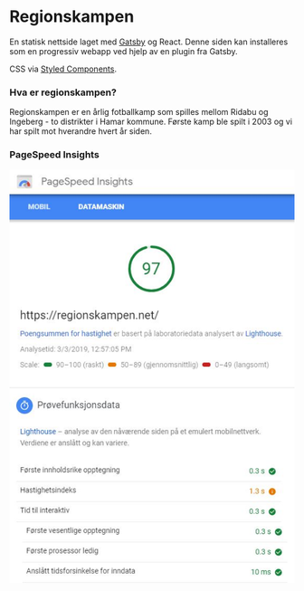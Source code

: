 # Regionskampen

En statisk nettside laget med [Gatsby](https://www.gatsbyjs.org) og React. Denne siden kan installeres som en progressiv webapp ved hjelp av en plugin fra Gatsby. 

CSS via [Styled Components](https://www.styled-components.com/).

### Hva er regionskampen?

Regionskampen er en årlig fotballkamp som spilles mellom Ridabu og Ingeberg - to distrikter i Hamar kommune. Første kamp ble spilt i 2003 og vi har spilt mot hverandre hvert år siden.

### PageSpeed Insights

![PageSpeed Insight 3. mars 2019](assets/pagespeedinsights030319.JPG)